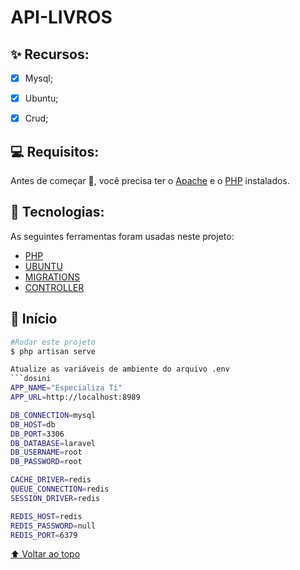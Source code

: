 # API-LIVROS

## ✨ Recursos:
- [x] Mysql;
- [x] Ubuntu;
- [x] Crud;
 

## 💻 Requisitos:

Antes de começar :checkered_flag:, você precisa ter o [Apache](https://httpd.apache.org/download.cgi) e o [PHP](https://www.php.net/downloads.php) instalados.

## 🚀 Tecnologias:

As seguintes ferramentas foram usadas neste projeto:


- [PHP]()  
- [UBUNTU]() 
- [MIGRATIONS]()
- [CONTROLLER]()
  
## :checkered_flag: Início


```bash
#Rodar este projeto
$ php artisan serve

Atualize as variáveis de ambiente do arquivo .env
```dosini
APP_NAME="Especializa Ti"
APP_URL=http://localhost:8989

DB_CONNECTION=mysql
DB_HOST=db
DB_PORT=3306
DB_DATABASE=laravel
DB_USERNAME=root
DB_PASSWORD=root

CACHE_DRIVER=redis
QUEUE_CONNECTION=redis
SESSION_DRIVER=redis

REDIS_HOST=redis
REDIS_PASSWORD=null
REDIS_PORT=6379
```



 
[⬆ Voltar ao topo](#Portfolio)<br>
